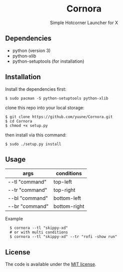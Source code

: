 <div align="center">
	<h1>Cornora</h1>
	<p>Simple Hotcorner Launcher for X</p>
</div>


## Dependencies

- python (version 3)
- python-xlib
- python-setuptools (for installation)

## Installation

Install the dependencies first:

    $ sudo pacman -S python-setuptools python-xlib

clone this repo into your local storage:

    $ git clone https://github.com/yuune/Cornora.git
    $ cd Cornora
    $ chmod +x setup.py

then install via this command:

    $ sudo ./setup.py install


## Usage

| args            | conditions   |
| --------------- | ------------ |
| --tl "command"  | top-left     |
| --tr "command"  | top-right    |
| --bl "command"  | bottom-left  |
| --br "command"  | bottom-right |

Example

      $ cornora --tl "skippy-xd"
      # or with multi conditions
      $ cornora --tl "skippy-xd" --tr "rofi -show run"      

      
## License

The code is available under the [MIT license](LICENSE).
